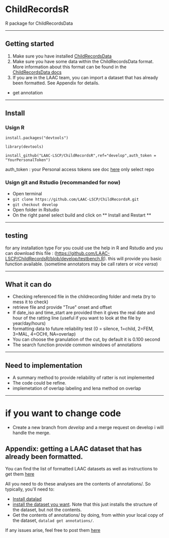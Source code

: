 # ChildRecordsR
R package for ChildRecordsData

---

## Getting started

 1. Make sure you have installed [ChildRecordsData](https://github.com/LAAC-LSCP/ChildRecordsData#installation) 
 2. Make sure you have some data within the ChildRecordsData format. More information about this format can be found in the [ChildRecordsData docs](https://github.com/LAAC-LSCP/ChildRecordsData#data-formatting-and-structure)
 3. If you are in the LAAC team, you can import a dataset that has already been formatted. See Appendix for details. 
- get annotation

---

## Install

### Usign R 

`install.packages("devtools") `

`library(devtools)`

`install_github("LAAC-LSCP/ChildRecordsR",ref="develop",auth_token = "YourPersonalToken")`

auth_token : your Personal access tokens see doc [here](https://docs.github.com/en/free-pro-team@latest/github/authenticating-to-github/creating-a-personal-access-token) only select repo


### Usign git and Rstudio (recommanded for now)

 - Open terminal
 - `git clone https://github.com/LAAC-LSCP/ChildRecordsR.git`
 - `git checkout develop`
 - Open folder in Rstudio
 - On the right panel select build and click on ** Install and Restart **  

---


## testing 

for any installation type For you could use the help in R and Rstudio and you can download this file : (https://github.com/LAAC-LSCP/ChildRecordsR/blob/develop/testbench.R).
this will provide you basic function available. (sometime annotators may be call raters or *vice versa*)


---

## What it can do 

 - Checking referenced file in the childrecording folder and meta (try to mess it to check)
 - retrieve file and provide "True" onset and offset
 - If date_iso and time_start are provided then it gives the real date and hour of the ratting line (useful if you want to look at the file by year/day/hours)
 - formatting data to future reliability test (0 = silence, 1=child, 2=FEM, 3=MAL, 4=OCHI, NA=overlap)
 - You can choose the granulation of the cut, by default it is 0.100 second
 - The search function provide common windows of annotations

---

## Need to implementation 

 - A summary method to provide reliability of ratter is not implemented
 - The code could be refine.
 - implemetation of overlap labeling and lena method on overlap

---
 
# if you want to change code 


- Create a new branch from *develop* and a merge request on develop i will handle the merge. 
 
## Appendix: getting a LAAC dataset that has already been formatted.
 
You can find the list of formatted LAAC datasets as well as instructions to get them [here](https://github.com/LAAC-LSCP/ChildRecordsData/blob/f314c7a536ba48422bf42ce0161ef1a2c55106e2/docs/templates/PROJECTS.md#list-of-available-projects)

All you need to do these analyses are the contents of annotations/. So typically, you'll need to:

- [Install datalad](https://github.com/LAAC-LSCP/ChildRecordsData/blob/f314c7a536ba48422bf42ce0161ef1a2c55106e2/docs/templates/PROJECTS.md#installing-datalad)
- [install the dataset you want](https://github.com/LAAC-LSCP/ChildRecordsData/blob/f314c7a536ba48422bf42ce0161ef1a2c55106e2/docs/templates/PROJECTS.md#installing-a-dataset). Note that this just installs the structure of the dataset, but not the contents.
- Get the contents of annotations/ by doing, from within your local copy of the dataset, `datalad get annotations/`.

If any issues arise, feel free to post them [here](https://github.com/LAAC-LSCP/ChildRecordsData/issues)
